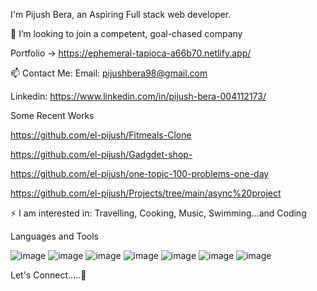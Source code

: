  I'm Pijush Bera, an Aspiring Full stack web developer.



👯 I’m looking to join a competent, goal-chased company



Portfolio -> https://ephemeral-tapioca-a66b70.netlify.app/



📫 Contact Me: Email: pijushbera98@gmail.com



Linkedin: https://www.linkedin.com/in/pijush-bera-004112173/



Some Recent Works



https://github.com/el-pijush/Fitmeals-Clone




https://github.com/el-pijush/Gadgdet-shop-



https://github.com/el-pijush/one-topic-100-problems-one-day




https://github.com/el-pijush/Projects/tree/main/async%20project




⚡ I am interested in: Travelling, Cooking, Music, Swimming...and Coding



Languages and Tools



![image](https://user-images.githubusercontent.com/91858041/180194448-569a5d57-6684-4940-aa05-5aeef3b04bcb.png)
![image](https://user-images.githubusercontent.com/91858041/180194946-71c75382-f684-4364-b280-4392a7adab03.png)
![image](https://user-images.githubusercontent.com/91858041/180195223-99e13aad-a708-46eb-b4ff-7a419acd118c.png)
![image](https://user-images.githubusercontent.com/91858041/180195253-e4a26599-2496-4355-a077-cf0d35437d3c.png)
![image](https://user-images.githubusercontent.com/91858041/180195300-50eecc23-7d3f-4177-8a59-947441af9208.png)
![image](https://user-images.githubusercontent.com/91858041/180195349-d9c7174a-6d05-4296-8311-284b61b56436.png)
![image](https://user-images.githubusercontent.com/91858041/180195384-ac2dbbb3-56c7-4ee4-a2f3-7643fec99304.png)





Let's Connect.....🤝
